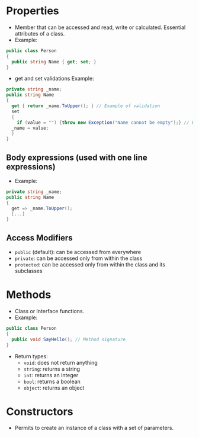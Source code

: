 # Properties

- Member that can be accessed and read, write or calculated. Essential attributes of a class.
- Example:

```cs
public class Person
{
  public string Name { get; set; }
}
```

- get and set validations
  Example:

```cs
private string _name;
public string Name
{
  get { return _name.ToUpper(); } // Example of validation
  set
  {
    if (value = "") {throw new Exception("Name cannot be empty");} // Example of validation
  _name = value;
  }
}
```

## Body expressions (used with one line expressions)

- Example:

```cs
private string _name;
public string Name
{
  get => _name.ToUpper();
  [...]
}
```

## Access Modifiers

- `public` (default): can be accessed from everywhere
- `private`: can be accessed only from within the class
- `protected`: can be accessed only from within the class and its subclasses

# Methods

- Class or Interface functions.
- Example:

```cs
public class Person
{
  public void SayHello(); // Method signature
}
```

- Return types:
  - `void`: does not return anything
  - `string`: returns a string
  - `int`: returns an integer
  - `bool`: returns a boolean
  - `object`: returns an object

# Constructors

- Permits to create an instance of a class with a set of parameters.
